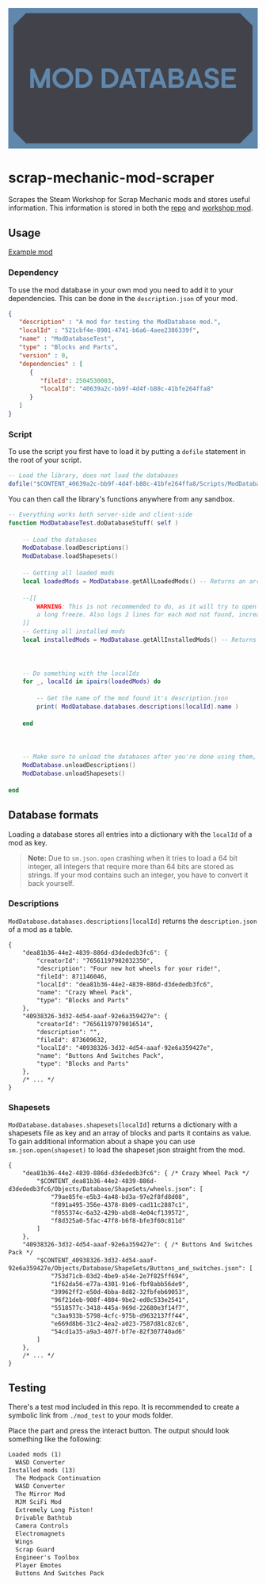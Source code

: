 ![ModDatabase](/mod/preview.png)

# scrap-mechanic-mod-scraper
Scrapes the Steam Workshop for Scrap Mechanic mods and stores useful information. This information is stored in both the [repo](https://github.com/TechnologicNick/scrap-mechanic-mod-scraper/tree/master/mod/Scripts/data) and [workshop mod](https://steamcommunity.com/sharedfiles/filedetails/?id=2504530003).

## Usage
[Example mod](https://github.com/TechnologicNick/scrap-mechanic-mod-scraper/tree/master/mod_test)

### Dependency
To use the mod database in your own mod you need to add it to your dependencies. This can be done in the `description.json` of your mod.

```json
{
   "description" : "A mod for testing the ModDatabase mod.",
   "localId" : "521cbf4e-8901-4741-b6a6-4aee2386339f",
   "name" : "ModDatabaseTest",
   "type" : "Blocks and Parts",
   "version" : 0,
   "dependencies" : [
      {
         "fileId": 2504530003,
         "localId": "40639a2c-bb9f-4d4f-b88c-41bfe264ffa8"
      }
   ]
}
```

### Script
To use the script you first have to load it by putting a `dofile` statement in the root of your script.
```lua
-- Load the library, does not load the databases
dofile("$CONTENT_40639a2c-bb9f-4d4f-b88c-41bfe264ffa8/Scripts/ModDatabase.lua")
```
You can then call the library's functions anywhere from any sandbox.
```lua
-- Everything works both server-side and client-side
function ModDatabaseTest.doDatabaseStuff( self )
    
    -- Load the databases
    ModDatabase.loadDescriptions()
    ModDatabase.loadShapesets()

    -- Getting all loaded mods
    local loadedMods = ModDatabase.getAllLoadedMods() -- Returns an array of localIds (UUIDs, strings)

    --[[
        WARNING: This is not recommended to do, as it will try to open a file for each mod, causing
        a long freeze. Also logs 2 lines for each mod not found, increasing it's size by about 500kB.
    ]]
    -- Getting all installed mods
    local installedMods = ModDatabase.getAllInstalledMods() -- Returns an array of localIds (UUIDs, strings)



    -- Do something with the localIds
    for _, localId in ipairs(loadedMods) do
    
        -- Get the name of the mod found it's description.json
        print( ModDatabase.databases.descriptions[localId].name )

    end



    -- Make sure to unload the databases after you're done using them, they take up quite a bit of memory
    ModDatabase.unloadDescriptions()
    ModDatabase.unloadShapesets()

end
```

## Database formats
Loading a database stores all entries into a dictionary with the `localId` of a mod as key.

> **Note:** Due to `sm.json.open` crashing when it tries to load a 64 bit integer, all integers that require more than 64 bits are stored as strings. If your mod contains such an integer, you have to convert it back yourself.

### Descriptions
`ModDatabase.databases.descriptions[localId]` returns the `description.json` of a mod as a table.
```jsonc
{
    "dea81b36-44e2-4839-886d-d3dededb3fc6": {
        "creatorId": "76561197982032350",
        "description": "Four new hot wheels for your ride!",
        "fileId": 871146046,
        "localId": "dea81b36-44e2-4839-886d-d3dededb3fc6",
        "name": "Crazy Wheel Pack",
        "type": "Blocks and Parts"
    },
    "40938326-3d32-4d54-aaaf-92e6a359427e": {
        "creatorId": "76561197979016514",
        "description": "",
        "fileId": 873609632,
        "localId": "40938326-3d32-4d54-aaaf-92e6a359427e",
        "name": "Buttons And Switches Pack",
        "type": "Blocks and Parts"
    },
    /* ... */
}
```

### Shapesets
`ModDatabase.databases.shapesets[localId]` returns a dictionary with a shapesets file as key and an array of blocks and parts it contains as value. To gain additional information about a shape you can use `sm.json.open(shapeset)` to load the shapeset json straight from the mod.
```jsonc
{
    "dea81b36-44e2-4839-886d-d3dededb3fc6": { /* Crazy Wheel Pack */
        "$CONTENT_dea81b36-44e2-4839-886d-d3dededb3fc6/Objects/Database/ShapeSets/wheels.json": [
            "79ae85fe-e5b3-4a48-bd3a-97e2f8fd8d08",
            "f891a495-356e-4378-8b09-cad11c2887c1",
            "f055374c-6a32-429b-abd8-4e04cf139572",
            "f8d325a0-5fac-47f8-b6f8-bfe3f60c811d"
        ]
    },
    "40938326-3d32-4d54-aaaf-92e6a359427e": { /* Buttons And Switches Pack */
        "$CONTENT_40938326-3d32-4d54-aaaf-92e6a359427e/Objects/Database/ShapeSets/Buttons_and_switches.json": [
            "753d71cb-03d2-4be9-a54e-2e7f825ff694",
            "1f62da56-e77a-4301-91e6-fbf8abb56de9",
            "39962ff2-e50d-4bba-8d82-32fbfeb69053",
            "96f21deb-908f-4804-9be2-ed0c533e2541",
            "5518577c-3418-445a-969d-22680e3f14f7",
            "c3aa933b-5798-4cfc-975b-d9632137ff44",
            "e669d8b6-31c2-4ea2-a023-7587d81c82c6",
            "54cd1a35-a9a3-407f-bf7e-82f307740ad6"
        ]
    },
    /* ... */
}
```

## Testing
There's a test mod included in this repo. It is recommended to create a symbolic link from `./mod_test` to your mods folder.

Place the part and press the interact button. The output should look something like the following:
```
Loaded mods (1)
  WASD Converter
Installed mods (13)
  The Modpack Continuation
  WASD Converter
  The Mirror Mod
  MJM SciFi Mod
  Extremely Long Piston!
  Drivable Bathtub
  Camera Controls
  Electromagnets
  Wings
  Scrap Guard
  Engineer's Toolbox
  Player Emotes
  Buttons And Switches Pack
```
